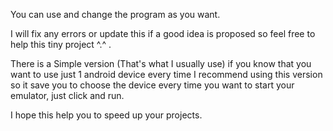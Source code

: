 You can use and change the program as you want.

I will fix any errors or update this if a good idea is proposed so feel free to help this tiny project ^.^ .

There is a Simple version (That's what I usually use) if you know that you want to use just 1 android device every time I recommend using this version so it save you to choose the device every time you want to start your emulator, just click and run.

I hope this help you to speed up your projects.